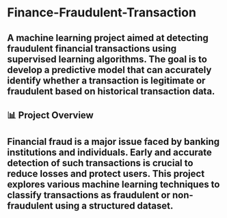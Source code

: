 # Finance-Fraudulent-Transaction
## A machine learning project aimed at detecting fraudulent financial transactions using supervised learning algorithms. The goal is to develop a predictive model that can accurately identify whether a transaction is legitimate or fraudulent based on historical transaction data.

## 📊 Project Overview

## Financial fraud is a major issue faced by banking institutions and individuals. Early and accurate detection of such transactions is crucial to reduce losses and protect users. This project explores various machine learning techniques to classify transactions as fraudulent or non-fraudulent using a structured dataset.

